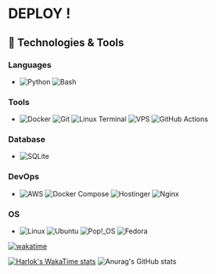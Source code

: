 
# DEPLOY ! 
## 🌟 Technologies & Tools

### **Languages**
- ![Python](https://img.shields.io/badge/-Python-3776AB?style=for-the-badge&logo=python&logoColor=white) ![Bash](https://img.shields.io/badge/-Bash-4EAA25?style=for-the-badge&logo=gnubash&logoColor=white) 

### **Tools**
- ![Docker](https://img.shields.io/badge/-Docker-2496ED?style=for-the-badge&logo=docker&logoColor=white) ![Git](https://img.shields.io/badge/-Git-F05032?style=for-the-badge&logo=git&logoColor=white) ![Linux Terminal](https://img.shields.io/badge/-Terminal-000000?style=for-the-badge&logo=linux&logoColor=white) ![VPS](https://img.shields.io/badge/-VPS-FF6A00?style=for-the-badge) ![GitHub Actions](https://img.shields.io/badge/github%20actions-%232671E5.svg?style=for-the-badge&logo=githubactions&logoColor=white)	
### **Database**
- ![SQLite](https://img.shields.io/badge/-SQLite-003B57?style=for-the-badge&logo=sqlite&logoColor=white)


### **DevOps**
- ![AWS](https://img.shields.io/badge/AWS-%23FF9900.svg?style=for-the-badge&logo=amazon-aws&logoColor=white) ![Docker Compose](https://img.shields.io/badge/-Docker%20Compose-2496ED?style=for-the-badge&logo=docker&logoColor=white) ![Hostinger](https://img.shields.io/badge/Hostinger-673DE6?style=for-the-badge&logo=hostinger&logoColor=white) ![Nginx](https://img.shields.io/badge/nginx-%23009639.svg?style=for-the-badge&logo=nginx&logoColor=white)

### **OS**
- ![Linux](https://img.shields.io/badge/-Linux-FCC624?style=for-the-badge&logo=linux&logoColor=black) ![Ubuntu](https://img.shields.io/badge/-Ubuntu-E95420?style=for-the-badge&logo=ubuntu&logoColor=white) ![Pop!\_OS](https://img.shields.io/badge/Pop!_OS-48B9C7?style=for-the-badge&logo=Pop!_OS&logoColor=white) ![Fedora](https://img.shields.io/badge/Fedora-294172?style=for-the-badge&logo=fedora&logoColor=white)

[![wakatime](https://wakatime.com/badge/user/18ea9654-7296-4928-ae9d-d779bb3e72b3.svg)](https://wakatime.com/@18ea9654-7296-4928-ae9d-d779bb3e72b3)

[![Harlok's WakaTime stats](https://github-readme-stats.vercel.app/api/wakatime?username=92username)](https://github.com/anuraghazra/github-readme-stats)
![Anurag's GitHub stats](https://github-readme-stats.vercel.app/api?username=92username&show_icons=true&theme=radical)

